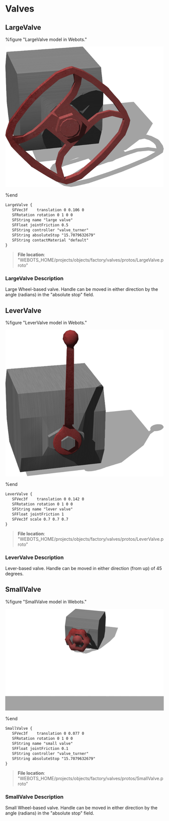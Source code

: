 # Valves

## LargeValve

%figure "LargeValve model in Webots."

![LargeValve](images/objects/valves/LargeValve/model.png)

%end

```
LargeValve {
   SFVec3f    translation 0 0.106 0
   SFRotation rotation 0 1 0 0
   SFString name "large valve"
   SFFloat jointFriction 0.5
   SFString controller "valve_turner"
   SFString absoluteStop "15.7079632679"
   SFString contactMaterial "default"
}
```

> **File location**: "WEBOTS\_HOME/projects/objects/factory/valves/protos/LargeValve.proto"

### LargeValve Description

Large Wheel-based valve. Handle can be moved in either direction by the angle (radians) in the "absolute stop" field.

## LeverValve

%figure "LeverValve model in Webots."

![LeverValve](images/objects/valves/LeverValve/model.png)

%end

```
LeverValve {
   SFVec3f    translation 0 0.142 0
   SFRotation rotation 0 1 0 0
   SFString name "lever valve"
   SFFloat jointFriction 1
   SFVec3f scale 0.7 0.7 0.7
}
```

> **File location**: "WEBOTS\_HOME/projects/objects/factory/valves/protos/LeverValve.proto"

### LeverValve Description

Lever-based valve. Handle can be moved in either direction (from up) of 45 degrees.

## SmallValve

%figure "SmallValve model in Webots."

![SmallValve](images/objects/valves/SmallValve/model.png)

%end

```
SmallValve {
   SFVec3f    translation 0 0.077 0
   SFRotation rotation 0 1 0 0
   SFString name "small valve"
   SFFloat jointFriction 0.1
   SFString controller "valve_turner"
   SFString absoluteStop "15.7079632679"
}
```

> **File location**: "WEBOTS\_HOME/projects/objects/factory/valves/protos/SmallValve.proto"

### SmallValve Description

Small Wheel-based valve. Handle can be moved in either direction by the angle (radians) in the "absolute stop" field.

